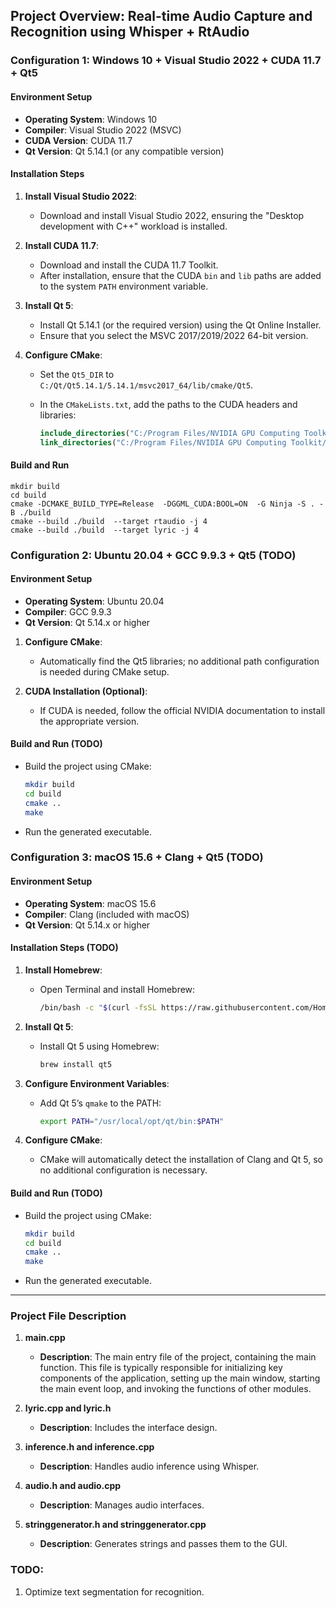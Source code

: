 
## Project Overview: Real-time Audio Capture and Recognition using Whisper + RtAudio

### Configuration 1: Windows 10 + Visual Studio 2022 + CUDA 11.7 + Qt5

#### Environment Setup

- **Operating System**: Windows 10
- **Compiler**: Visual Studio 2022 (MSVC)
- **CUDA Version**: CUDA 11.7
- **Qt Version**: Qt 5.14.1 (or any compatible version)

#### Installation Steps

1. **Install Visual Studio 2022**:
   - Download and install Visual Studio 2022, ensuring the "Desktop development with C++" workload is installed.

2. **Install CUDA 11.7**:
   - Download and install the CUDA 11.7 Toolkit.
   - After installation, ensure that the CUDA `bin` and `lib` paths are added to the system `PATH` environment variable.

3. **Install Qt 5**:
   - Install Qt 5.14.1 (or the required version) using the Qt Online Installer.
   - Ensure that you select the MSVC 2017/2019/2022 64-bit version.

4. **Configure CMake**:
   - Set the `Qt5_DIR` to `C:/Qt/Qt5.14.1/5.14.1/msvc2017_64/lib/cmake/Qt5`.
   - In the `CMakeLists.txt`, add the paths to the CUDA headers and libraries:

     ```cmake
     include_directories("C:/Program Files/NVIDIA GPU Computing Toolkit/CUDA/v11.7/include")
     link_directories("C:/Program Files/NVIDIA GPU Computing Toolkit/CUDA/v11.7/lib/x64")
     ```

#### Build and Run

   ```
   mkdir build
   cd build
   cmake -DCMAKE_BUILD_TYPE=Release  -DGGML_CUDA:BOOL=ON  -G Ninja -S . -B ./build
   cmake --build ./build  --target rtaudio -j 4
   cmake --build ./build  --target lyric -j 4
   ```

### Configuration 2: Ubuntu 20.04 + GCC 9.9.3 + Qt5 (TODO)

#### Environment Setup

- **Operating System**: Ubuntu 20.04
- **Compiler**: GCC 9.9.3
- **Qt Version**: Qt 5.14.x or higher

1. **Configure CMake**:
   - Automatically find the Qt5 libraries; no additional path configuration is needed during CMake setup.

2. **CUDA Installation (Optional)**:
   - If CUDA is needed, follow the official NVIDIA documentation to install the appropriate version.

#### Build and Run (TODO)

- Build the project using CMake:
  
  ```bash
  mkdir build
  cd build
  cmake ..
  make
  ```

- Run the generated executable.

### Configuration 3: macOS 15.6 + Clang + Qt5 (TODO)

#### Environment Setup

- **Operating System**: macOS 15.6
- **Compiler**: Clang (included with macOS)
- **Qt Version**: Qt 5.14.x or higher

#### Installation Steps (TODO)

1. **Install Homebrew**:

   - Open Terminal and install Homebrew:
  
     ```bash
     /bin/bash -c "$(curl -fsSL https://raw.githubusercontent.com/Homebrew/install/HEAD/install.sh)"
     ```

2. **Install Qt 5**:
   - Install Qt 5 using Homebrew:
  
     ```bash
     brew install qt5
     ```

3. **Configure Environment Variables**:
   - Add Qt 5’s `qmake` to the PATH:
  
     ```bash
     export PATH="/usr/local/opt/qt/bin:$PATH"
     ```

4. **Configure CMake**:
   - CMake will automatically detect the installation of Clang and Qt 5, so no additional configuration is necessary.

#### Build and Run (TODO)

- Build the project using CMake:
  
  ```bash
  mkdir build
  cd build
  cmake ..
  make
  ```

- Run the generated executable.

---

### Project File Description

1. **main.cpp**
   - **Description**: The main entry file of the project, containing the main function. This file is typically responsible for initializing key components of the application, setting up the main window, starting the main event loop, and invoking the functions of other modules.

2. **lyric.cpp and lyric.h**
   - **Description**: Includes the interface design.

3. **inference.h and inference.cpp**
   - **Description**: Handles audio inference using Whisper.

4. **audio.h and audio.cpp**
   - **Description**: Manages audio interfaces.

5. **stringgenerator.h and stringgenerator.cpp**
   - **Description**: Generates strings and passes them to the GUI.

### TODO:

1. Optimize text segmentation for recognition.
